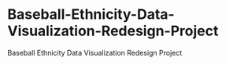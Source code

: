# Baseball-Ethnicity-Data-Visualization-Redesign-Project
Baseball Ethnicity Data Visualization Redesign Project
